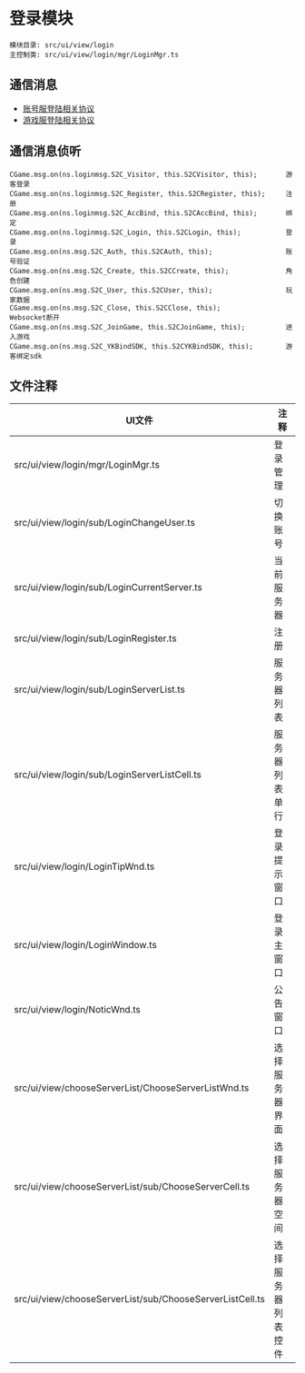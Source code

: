 <style>
table th:first-of-type {
    width: 300pt;
}
table th:nth-of-type(2) {
    width: 300pt;
}
</style>
# 登录模块
    模块目录: src/ui/view/login
    主控制类: src/ui/view/login/mgr/LoginMgr.ts
    
## 通信消息
- [账号服登陆相关协议](msg/loginmsg/auth.md)
- [游戏服登陆相关协议](msg/msg/user.md)

## 通信消息侦听
    CGame.msg.on(ns.loginmsg.S2C_Visitor, this.S2CVisitor, this);       游客登录
    CGame.msg.on(ns.loginmsg.S2C_Register, this.S2CRegister, this);     注册
    CGame.msg.on(ns.loginmsg.S2C_AccBind, this.S2CAccBind, this);       绑定
    CGame.msg.on(ns.loginmsg.S2C_Login, this.S2CLogin, this);           登录
    CGame.msg.on(ns.msg.S2C_Auth, this.S2CAuth, this);                  账号验证
    CGame.msg.on(ns.msg.S2C_Create, this.S2CCreate, this);              角色创建
    CGame.msg.on(ns.msg.S2C_User, this.S2CUser, this);                  玩家数据
    CGame.msg.on(ns.msg.S2C_Close, this.S2CClose, this);                Websocket断开
    CGame.msg.on(ns.msg.S2C_JoinGame, this.S2CJoinGame, this);          进入游戏
    CGame.msg.on(ns.msg.S2C_YKBindSDK, this.S2CYKBindSDK, this);        游客绑定sdk

## 文件注释
|UI文件|注释|
|-----|----|
| src/ui/view/login/mgr/LoginMgr.ts             | 登录管理          |
| src/ui/view/login/sub/LoginChangeUser.ts      | 切换账号          |
| src/ui/view/login/sub/LoginCurrentServer.ts   | 当前服务器        |
| src/ui/view/login/sub/LoginRegister.ts        | 注册              |
| src/ui/view/login/sub/LoginServerList.ts      | 服务器列表        |
| src/ui/view/login/sub/LoginServerListCell.ts  | 服务器列表单行     |
| src/ui/view/login/LoginTipWnd.ts              | 登录提示窗口      |
| src/ui/view/login/LoginWindow.ts              | 登录主窗口        |
| src/ui/view/login/NoticWnd.ts                 | 公告窗口          |
| src/ui/view/chooseServerList/ChooseServerListWnd.ts      | 选择服务器界面     |
| src/ui/view/chooseServerList/sub/ChooseServerCell.ts     | 选择服务器空间     |
| src/ui/view/chooseServerList/sub/ChooseServerListCell.ts | 选择服务器列表控件  |